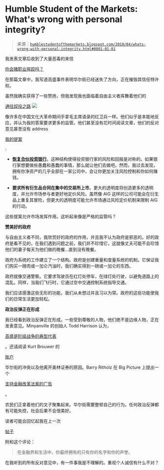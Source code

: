 <!--yml

category: 未分类

date: 2024-05-18 00:30:15

-->

# Humble Student of the Markets: What's wrong with personal integrity?

> 来源：[`humblestudentofthemarkets.blogspot.com/2010/04/whats-wrong-with-personal-integrity.html#0001-01-01`](https://humblestudentofthemarkets.blogspot.com/2010/04/whats-wrong-with-personal-integrity.html#0001-01-01)

我发表文章后收到了大量恶毒的来信

[你会赌职业摔跤吗？](http://humblestudentofthemarkets.blogspot.com/2010/04/would-you-bet-on-pro-wrestling.html)

在那篇文章中，我写道高盛事件表明华尔街已经迷失了方向，正在摧毁其信任特许权。

虽然我确实获得了一些赞扬，但我发现我也面临着自由主义者挥舞着他们的

[通往奴役之路](http://www.amazon.com/Road-Serfdom-Documents-Definitive-Collected/dp/0226320553?ie=UTF8&tag=humblest-20&link_code=btl&camp=213689&creative=392969) ![](img/a39958de119cba3a2b72fde71befc037.png)

像许多在中国文化大革命期间手拿毛主席语录的红卫兵一样。他们似乎是本能地反应，并认为我的答案要求更多的监管。他们甚至没有花时间阅读文章，他们的反对意见甚至没有 address

[我的提案](http://humblestudentofthemarkets.blogspot.com/2010/04/james-grant-gets-on-train.html)

:

+   **[恢复合伙投资银行](http://humblestudentofthemarkets.blogspot.com/2009/01/proposal-for-reforming-wall-street.html)**。这种结构使得投资银行家的风险和回报是对称的。如果银行家想要做些愚蠢和愚蠢的事情，那么就让他们去做吧。然而，我过去发现，拥有你净资产的几乎全部在一家公司中，会让你更加关注风险控制和你如何赚钱。

+   **要求所有衍生品合同在集中的交易所上市**。更大的透明度将创造更多的透明度，并允许市场参与者更好地定价风险。虽然像 AIG 这样的公司可能会在衍生品上重复其冒险，但更大的透明度可能允许市场通过风险定价机制来限制 AIG 的行动。

这些提案允许市场发挥作用。这听起来像是严格的监管吗？

**赞美好的政府**

与自由主义者不同，我欣赏好的政府的作用，并且我不认为政府是邪恶的。好的政府是看不见的，在我们遇到问题之前，我们并不珍惜它，这就像丈夫可能不会珍惜他们的妻子每天为他们做的晚餐...直到没有晚餐。

政府为系统的工作建立了一个结构。政府是创建重量和度量系统的机制。它保证我们购买一磅肉或一加仑汽油时，我们确实得到一磅或一加仑的东西。

政府就像交通警察。它要求驾驶员在红灯处停车，在绿灯处行驶，以避免道路上的混乱。同样，当我们飞行时，它通过空中交通控制系统指导交通。

我们应该感激这些无形的功能，我们从未想过并且习以为常。政府的这些功能使我们的日常生活更加轻松。

**政治反弹正在形成**

我已经看到政治反弹正在形成。一些受到尊敬的人物，他们绝不是边缘人物，正在发表意见。Minyanville 的创始人 Todd Harrison 认为，

[高盛是阶级战争的典型代表](http://www.marketwatch.com/story/goldman-the-poster-child-for-class-warfare-2010-04-28)

。还请阅读 Kurt Brouwer 的

[账户](http://blogs.marketwatch.com/fundmastery/2010/04/28/goldman-sachs-let-the-clients-beware/)

华尔街的冲突以及他离开美林证券的原因。Barry Ritholz 在 Big Picture 上提出一个

[支持金融改革法案的广告](http://www.ritholtz.com/blog/2010/04/financial-reform-commercial/)

。

农民们正拿着他们的叉子聚集起来。华尔街需要整顿自己的行为。任何政治反弹都有可能失控，社会后果不会很美好。

读者可能会回忆起我在上一次

[帖子](http://humblestudentofthemarkets.blogspot.com/2010/04/would-you-bet-on-pro-wrestling.html)

附和这个评论：

> 在金融界和生活中，你最终拥有的只有你的名字和你的声誉。

在我听到的所有反对意见中，有一件事我是不理解的。重视个人诚信有什么不对？
